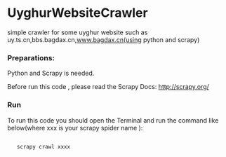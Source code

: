 # UyghurWebsiteCrawler
simple crawler for some uyghur website such  as uy.ts.cn,bbs.bagdax.cn,www.bagdax.cn(using python and scrapy)

### Preparations:
Python and Scrapy is needed.

Before run this code , please read the Scrapy Docs:
http://scrapy.org/

### Run
To run this code you should open the Terminal and run the command  like below(where xxx is your scrapy spider name ):

<code>
   scrapy crawl xxxx 
</code>

